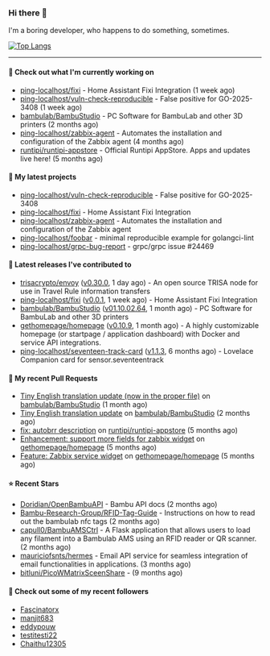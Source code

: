 ### Hi there 👋

I'm a boring developer, who happens to do something, sometimes.

[![Top Langs](https://github-readme-stats.vercel.app/api/top-langs/?username=ping-localhost&langs_count=8&theme=dracula&layout=compact)](https://github.com/anuraghazra/github-readme-stats)

---
#### 👷 Check out what I'm currently working on

- [ping-localhost/fixi](https://github.com/ping-localhost/fixi) - Home Assistant Fixi Integration (1 week ago)
- [ping-localhost/vuln-check-reproducible](https://github.com/ping-localhost/vuln-check-reproducible) - False positive for GO-2025-3408 (1 week ago)
- [bambulab/BambuStudio](https://github.com/bambulab/BambuStudio) - PC Software for BambuLab and other 3D printers (2 months ago)
- [ping-localhost/zabbix-agent](https://github.com/ping-localhost/zabbix-agent) - Automates the installation and configuration of the Zabbix agent (4 months ago)
- [runtipi/runtipi-appstore](https://github.com/runtipi/runtipi-appstore) - Official Runtipi AppStore. Apps and updates live here! (5 months ago)



#### 🌱 My latest projects

- [ping-localhost/vuln-check-reproducible](https://github.com/ping-localhost/vuln-check-reproducible) - False positive for GO-2025-3408
- [ping-localhost/fixi](https://github.com/ping-localhost/fixi) - Home Assistant Fixi Integration
- [ping-localhost/zabbix-agent](https://github.com/ping-localhost/zabbix-agent) - Automates the installation and configuration of the Zabbix agent
- [ping-localhost/foobar](https://github.com/ping-localhost/foobar) - minimal reproducible example for golangci-lint
- [ping-localhost/grpc-bug-report](https://github.com/ping-localhost/grpc-bug-report) - grpc/grpc issue #24469



#### 🔭 Latest releases I've contributed to

- [trisacrypto/envoy](https://github.com/trisacrypto/envoy) ([v0.30.0](https://github.com/trisacrypto/envoy/releases/tag/v0.30.0), 1 day ago) - An open source TRISA node for use in Travel Rule information transfers
- [ping-localhost/fixi](https://github.com/ping-localhost/fixi) ([v0.0.1](https://github.com/ping-localhost/fixi/releases/tag/v0.0.1), 1 week ago) - Home Assistant Fixi Integration
- [bambulab/BambuStudio](https://github.com/bambulab/BambuStudio) ([v01.10.02.64](https://github.com/bambulab/BambuStudio/releases/tag/v01.10.02.64), 1 month ago) - PC Software for BambuLab and other 3D printers
- [gethomepage/homepage](https://github.com/gethomepage/homepage) ([v0.10.9](https://github.com/gethomepage/homepage/releases/tag/v0.10.9), 1 month ago) - A highly customizable homepage (or startpage / application dashboard) with Docker and service API integrations.
- [ping-localhost/seventeen-track-card](https://github.com/ping-localhost/seventeen-track-card) ([v1.1.3](https://github.com/ping-localhost/seventeen-track-card/releases/tag/v1.1.3), 6 months ago) - Lovelace Companion card for sensor.seventeentrack



#### 🔨 My recent Pull Requests

- [Tiny English translation update (now in the proper file)](https://github.com/bambulab/BambuStudio/pull/5559) on [bambulab/BambuStudio](https://github.com/bambulab/BambuStudio) (1 month ago)
- [Tiny English translation update](https://github.com/bambulab/BambuStudio/pull/5521) on [bambulab/BambuStudio](https://github.com/bambulab/BambuStudio) (2 months ago)
- [fix: autobrr description](https://github.com/runtipi/runtipi-appstore/pull/4668) on [runtipi/runtipi-appstore](https://github.com/runtipi/runtipi-appstore) (5 months ago)
- [Enhancement: support more fields for zabbix widget](https://github.com/gethomepage/homepage/pull/3931) on [gethomepage/homepage](https://github.com/gethomepage/homepage) (5 months ago)
- [Feature: Zabbix service widget](https://github.com/gethomepage/homepage/pull/3905) on [gethomepage/homepage](https://github.com/gethomepage/homepage) (5 months ago)



#### ⭐ Recent Stars

- [Doridian/OpenBambuAPI](https://github.com/Doridian/OpenBambuAPI) - Bambu API docs (2 months ago)
- [Bambu-Research-Group/RFID-Tag-Guide](https://github.com/Bambu-Research-Group/RFID-Tag-Guide) - Instructions on how to read out the bambulab nfc tags (2 months ago)
- [capull0/BambuAMSCtrl](https://github.com/capull0/BambuAMSCtrl) - A Flask application that allows users to load any filament into a Bambulab AMS using an RFID reader or QR scanner. (2 months ago)
- [mauriciofsnts/hermes](https://github.com/mauriciofsnts/hermes) -  Email API service for seamless integration of email functionalities in applications. (3 months ago)
- [bitluni/PicoWMatrixSceenShare](https://github.com/bitluni/PicoWMatrixSceenShare) -  (9 months ago)



#### 👯 Check out some of my recent followers

- [Fascinatorx](https://github.com/Fascinatorx)
- [manjit683](https://github.com/manjit683)
- [eddypouw](https://github.com/eddypouw)
- [testitesti22](https://github.com/testitesti22)
- [Chaithu12305](https://github.com/Chaithu12305)


